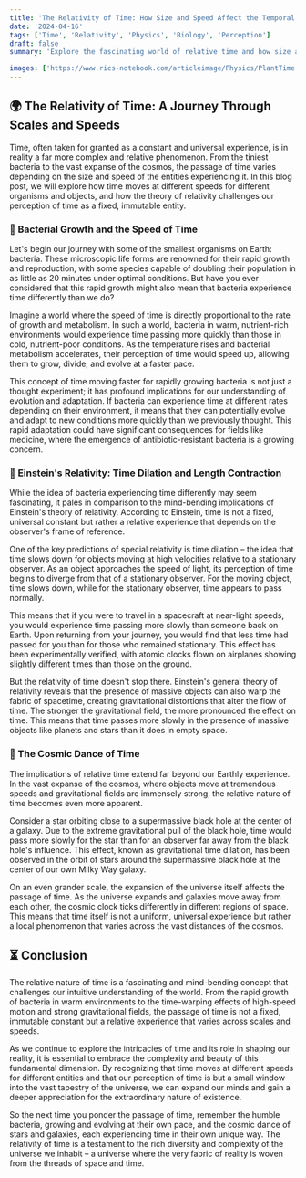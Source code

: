 ```yaml
---
title: 'The Relativity of Time: How Size and Speed Affect the Temporal Experience'
date: '2024-04-16'
tags: ['Time', 'Relativity', 'Physics', 'Biology', 'Perception']
draft: false
summary: 'Explore the fascinating world of relative time and how size and speed affect the temporal experience of organisms and objects. From the rapid growth of bacteria in warm environments to the mind-bending implications of Einsteins theory of relativity, discover how time is not a universal constant but a relative experience that varies across scales and velocities.'

images: ['https://www.rics-notebook.com/articleimage/Physics/PlantTime.webp']
---
```


## 🌍 The Relativity of Time: A Journey Through Scales and Speeds

Time, often taken for granted as a constant and universal experience, is in reality a far more complex and relative phenomenon. From the tiniest bacteria to the vast expanse of the cosmos, the passage of time varies depending on the size and speed of the entities experiencing it. In this blog post, we will explore how time moves at different speeds for different organisms and objects, and how the theory of relativity challenges our perception of time as a fixed, immutable entity.

### 🦠 Bacterial Growth and the Speed of Time

Let's begin our journey with some of the smallest organisms on Earth: bacteria. These microscopic life forms are renowned for their rapid growth and reproduction, with some species capable of doubling their population in as little as 20 minutes under optimal conditions. But have you ever considered that this rapid growth might also mean that bacteria experience time differently than we do?

Imagine a world where the speed of time is directly proportional to the rate of growth and metabolism. In such a world, bacteria in warm, nutrient-rich environments would experience time passing more quickly than those in cold, nutrient-poor conditions. As the temperature rises and bacterial metabolism accelerates, their perception of time would speed up, allowing them to grow, divide, and evolve at a faster pace.

This concept of time moving faster for rapidly growing bacteria is not just a thought experiment; it has profound implications for our understanding of evolution and adaptation. If bacteria can experience time at different rates depending on their environment, it means that they can potentially evolve and adapt to new conditions more quickly than we previously thought. This rapid adaptation could have significant consequences for fields like medicine, where the emergence of antibiotic-resistant bacteria is a growing concern.

### 🚀 Einstein's Relativity: Time Dilation and Length Contraction

While the idea of bacteria experiencing time differently may seem fascinating, it pales in comparison to the mind-bending implications of Einstein's theory of relativity. According to Einstein, time is not a fixed, universal constant but rather a relative experience that depends on the observer's frame of reference.

One of the key predictions of special relativity is time dilation – the idea that time slows down for objects moving at high velocities relative to a stationary observer. As an object approaches the speed of light, its perception of time begins to diverge from that of a stationary observer. For the moving object, time slows down, while for the stationary observer, time appears to pass normally.

This means that if you were to travel in a spacecraft at near-light speeds, you would experience time passing more slowly than someone back on Earth. Upon returning from your journey, you would find that less time had passed for you than for those who remained stationary. This effect has been experimentally verified, with atomic clocks flown on airplanes showing slightly different times than those on the ground.

But the relativity of time doesn't stop there. Einstein's general theory of relativity reveals that the presence of massive objects can also warp the fabric of spacetime, creating gravitational distortions that alter the flow of time. The stronger the gravitational field, the more pronounced the effect on time. This means that time passes more slowly in the presence of massive objects like planets and stars than it does in empty space.

### 🌌 The Cosmic Dance of Time

The implications of relative time extend far beyond our Earthly experience. In the vast expanse of the cosmos, where objects move at tremendous speeds and gravitational fields are immensely strong, the relative nature of time becomes even more apparent.

Consider a star orbiting close to a supermassive black hole at the center of a galaxy. Due to the extreme gravitational pull of the black hole, time would pass more slowly for the star than for an observer far away from the black hole's influence. This effect, known as gravitational time dilation, has been observed in the orbit of stars around the supermassive black hole at the center of our own Milky Way galaxy.

On an even grander scale, the expansion of the universe itself affects the passage of time. As the universe expands and galaxies move away from each other, the cosmic clock ticks differently in different regions of space. This means that time itself is not a uniform, universal experience but rather a local phenomenon that varies across the vast distances of the cosmos.

## ⏳ Conclusion

The relative nature of time is a fascinating and mind-bending concept that challenges our intuitive understanding of the world. From the rapid growth of bacteria in warm environments to the time-warping effects of high-speed motion and strong gravitational fields, the passage of time is not a fixed, immutable constant but a relative experience that varies across scales and speeds.

As we continue to explore the intricacies of time and its role in shaping our reality, it is essential to embrace the complexity and beauty of this fundamental dimension. By recognizing that time moves at different speeds for different entities and that our perception of time is but a small window into the vast tapestry of the universe, we can expand our minds and gain a deeper appreciation for the extraordinary nature of existence.

So the next time you ponder the passage of time, remember the humble bacteria, growing and evolving at their own pace, and the cosmic dance of stars and galaxies, each experiencing time in their own unique way. The relativity of time is a testament to the rich diversity and complexity of the universe we inhabit – a universe where the very fabric of reality is woven from the threads of space and time.
